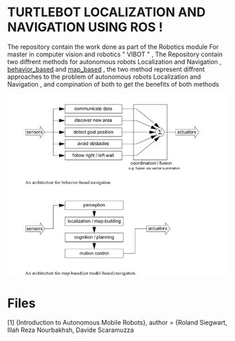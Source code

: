 ﻿# TURTLEBOT LOCALIZATION AND NAVIGATION USING ROS !

The repository contain the work done as part of the Robotics module For master in computer vision and robotics " VIBOT " , The Repository contain two diffrent methods for autonomous  robots Localization and Navigation , [behavior_based](https://github.com/ElJAZRY/ROS_PROJECT/tree/master/behavior_based "behavior_based") and [map_based](https://github.com/ElJAZRY/ROS_PROJECT/tree/master/map_based "map_based") , the two method represent diffrent approaches to the problem of autonomous robots Localization and Navigation , and compination of both to get the benefits of both methods 

![Map based Vs Behavior based navigation.[1]](https://github.com/ElJAZRY/ROS_PROJECT/blob/master/map_based/map_behave.png)


# Files




[1]  {Introduction to Autonomous Mobile Robots},
   author =   {Roland Siegwart, Illah Reza Nourbakhsh, Davide Scaramuzza
